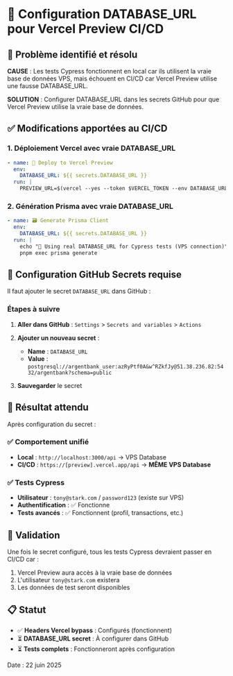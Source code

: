 <!-- @format -->

# 🔧 Configuration DATABASE_URL pour Vercel Preview CI/CD

## 🎯 Problème identifié et résolu

**CAUSE** : Les tests Cypress fonctionnent en local car ils utilisent la vraie base de données VPS, mais échouent en CI/CD car Vercel Preview utilise une fausse DATABASE_URL.

**SOLUTION** : Configurer DATABASE_URL dans les secrets GitHub pour que Vercel Preview utilise la vraie base de données.

## ✅ Modifications apportées au CI/CD

### 1. Déploiement Vercel avec vraie DATABASE_URL

```yaml
- name: 🚀 Deploy to Vercel Preview
  env:
    DATABASE_URL: ${{ secrets.DATABASE_URL }}
  run: |
    PREVIEW_URL=$(vercel --yes --token $VERCEL_TOKEN --env DATABASE_URL="$DATABASE_URL")
```

### 2. Génération Prisma avec vraie DATABASE_URL

```yaml
- name: 🗃️ Generate Prisma Client
  env:
    DATABASE_URL: ${{ secrets.DATABASE_URL }}
  run: |
    echo "🔧 Using real DATABASE_URL for Cypress tests (VPS connection)"
    pnpm exec prisma generate
```

## 🔐 Configuration GitHub Secrets requise

Il faut ajouter le secret `DATABASE_URL` dans GitHub :

### Étapes à suivre

1. **Aller dans GitHub** : `Settings` > `Secrets and variables` > `Actions`

2. **Ajouter un nouveau secret** :

   - **Name** : `DATABASE_URL`
   - **Value** : `postgresql://argentbank_user:azRyPtf0A&w^RZkfJy@51.38.236.82:5432/argentbank?schema=public`

3. **Sauvegarder** le secret

## 🎯 Résultat attendu

Après configuration du secret :

### ✅ Comportement unifié

- **Local** : `http://localhost:3000/api` → VPS Database
- **CI/CD** : `https://[preview].vercel.app/api` → **MÊME VPS Database**

### ✅ Tests Cypress

- **Utilisateur** : `tony@stark.com` / `password123` (existe sur VPS)
- **Authentification** : ✅ Fonctionne
- **Tests avancés** : ✅ Fonctionnent (profil, transactions, etc.)

## 🧪 Validation

Une fois le secret configuré, tous les tests Cypress devraient passer en CI/CD car :

1. Vercel Preview aura accès à la vraie base de données
2. L'utilisateur `tony@stark.com` existera
3. Les données de test seront disponibles

## 📋 Statut

- ✅ **Headers Vercel bypass** : Configurés (fonctionnent)
- ⏳ **DATABASE_URL secret** : À configurer dans GitHub
- ⏳ **Tests complets** : Fonctionneront après configuration

Date : 22 juin 2025
